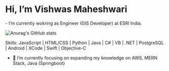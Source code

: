 <h1>Hi, I’m Vishwas Maheshwari</h1>
- I’m currently wokring as Engineer (GIS Developer) at ESRI India.


![Anurag's GitHub stats](https://github-readme-stats.vercel.app/api?username=vishwasmaheshwari1&show_icons=true&theme=radical)

Skills:
JavaScript | HTML/CSS | Python | Java | C# | VB | .NET | PostgreSQL | Android | XCode | Swift | Objective-C

- 🌱 I’m currently focusing on expanding my knowledge on AWS, MERN Stack, Java (Springboot)


<!---
vishwasmaheshwari1/vishwasmaheshwari1 is a ✨ special ✨ repository because its `README.md` (this file) appears on your GitHub profile.
You can click the Preview link to take a look at your changes.
--->
